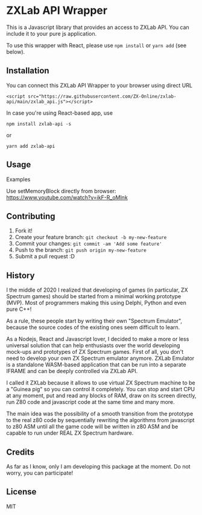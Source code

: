 # ZXLab API Wrapper

This is a Javascript library that provides an access to ZXLab API. You can include it to your pure js application.

To use this wrapper with React, please use `npm install` or `yarn add` (see below).

## Installation

You can connect this ZXLab API Wrapper to your browser using direct URL

```
<script src="https://raw.githubusercontent.com/ZX-Online/zxlab-api/main/zxlab_api.js"></script>
```

In case you're using React-based app, use 

`npm install zxlab-api -s`

or 

`yarn add zxlab-api`


## Usage

Examples

Use setMemoryBlock directly from browser:
https://www.youtube.com/watch?v=ikF-R_oMlnk


## Contributing

1. Fork it!
2. Create your feature branch: `git checkout -b my-new-feature`
3. Commit your changes: `git commit -am 'Add some feature'`
4. Push to the branch: `git push origin my-new-feature`
5. Submit a pull request :D

## History

I the middle of 2020 I realized that developing of games (in particular, ZX Spectrum games) should be started from a minimal working prototype (MVP). Most of programmers making this using Delphi, Python and even pure C++!

As a rule, these people start by writing their own "Spectrum Emulator", because the source codes of the existing ones seem difficult to learn.

As a Nodejs, React and Javascript lover, I decided to make a more or less universal solution that can help enthusiasts over the world developing mock-ups and prototypes of ZX Spectrum games. First of all, you don't need to develop your own ZX Spectrum emulator anymore. ZXLab Emulator is a standalone WASM-based application that can be run into a separate IFRAME and can be deeply controlled via ZXLab API.

I called it ZXLab because it allows to use virtual ZX Spectrum machine to be a "Guinea pig" so you can control it completely. You can stop and start CPU at any moment, put and read any blocks of RAM, draw on its screen directly, run Z80 code and javascript code at the same time and many more.

The main idea was the possibility of a smooth transition from the prototype to the real z80 code by sequentially rewriting the algorithms from javascript to z80 ASM until all the game code will be written in z80 ASM and be capable to run under REAL ZX Spectrum hardware.

## Credits

As far as I know, only I am developing this package at the moment. Do not worry, you can participate!

## License

MIT